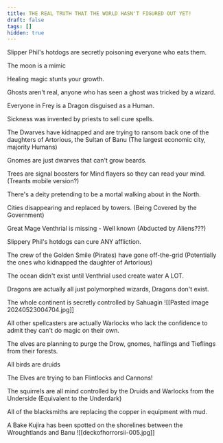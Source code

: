 ```yaml
---
title: THE REAL TRUTH THAT THE WORLD HASN'T FIGURED OUT YET!
draft: false
tags: []
hidden: true
---
```

Slipper Phil's hotdogs are secretly poisoning everyone who eats them.

The moon is a mimic

Healing magic stunts your growth.

Ghosts aren't real, anyone who has seen a ghost was tricked by a wizard.

Everyone in Frey is a Dragon disguised as a Human.

Sickness was invented by priests to sell cure spells.

The Dwarves have kidnapped and are trying to ransom back one of the daughters of Artorious, the Sultan of Banu (The largest economic city, majority Humans)

Gnomes are just dwarves that can't grow beards.

Trees are signal boosters for Mind flayers so they can read your mind. (Treants mobile version?)

There's a deity pretending to be a mortal walking about in the North. 
 
Cities disappearing and replaced by towers. (Being Covered by the Government) 
 
Great Mage Venthrial is missing - Well known (Abducted by Aliens???)

Slippery Phil's hotdogs can cure ANY affliction.

The crew of the Golden Smile (Pirates) have gone off-the-grid (Potentially the ones who kidnapped the daughter of Artorious)

The ocean didn't exist until Venthrial used create water A LOT.

Dragons are actually all just polymorphed wizards, Dragons don't exist.

The whole continent is secretly controlled by Sahuagin
![[Pasted image 20240523004704.jpg]]

All other spellcasters are actually Warlocks who lack the confidence to admit they can't do magic on their own.

The elves are planning to purge the Drow, gnomes, halflings and Tieflings from their forests.

All birds are druids

The Elves are trying to ban Flintlocks and Cannons!

The squirrels are all mind controlled by the Druids and Warlocks from the Underside (Equivalent to the Underdark)

All of the blacksmiths are replacing the copper in equipment with mud.

A Bake Kujira has been spotted on the shorelines between the Wroughtlands and Banu
![[deckofhorrorsii-005.jpg]]